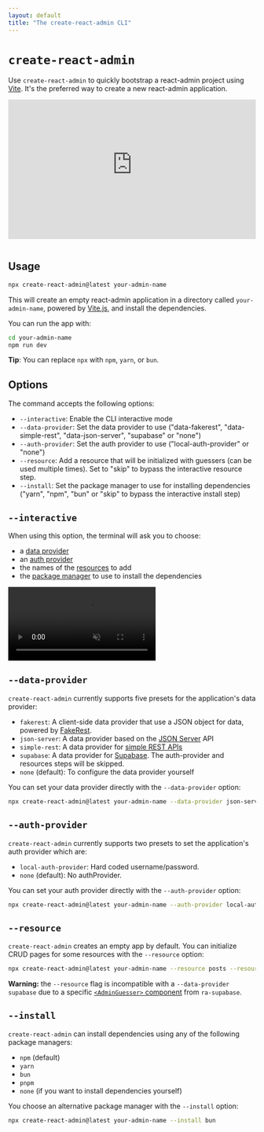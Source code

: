 ```yaml
---
layout: default
title: "The create-react-admin CLI"
---
```


# `create-react-admin`

Use `create-react-admin` to quickly bootstrap a react-admin project using [Vite](https://vitejs.dev/). It's the preferred way to create a new react-admin application.

<iframe src="https://www.youtube-nocookie.com/embed/i_TbS7quzww" title="YouTube video player" frameborder="0" allow="accelerometer; autoplay; clipboard-write; encrypted-media; gyroscope; picture-in-picture; web-share" allowfullscreen style="aspect-ratio: 16 / 9;width:100%;margin-bottom:1em;"></iframe>

## Usage

```sh
npx create-react-admin@latest your-admin-name
```

This will create an empty react-admin application in a directory called `your-admin-name`, powered by [Vite.js](./Vite.md), and install the dependencies.

You can run the app with:

```sh
cd your-admin-name
npm run dev
```

**Tip**: You can replace `npx` with `npm`, `yarn`, or `bun`.

## Options

The command accepts the following options:

* `--interactive`: Enable the CLI interactive mode
* `--data-provider`: Set the data provider to use ("data-fakerest", "data-simple-rest", "data-json-server", "supabase" or "none")
* `--auth-provider`: Set the auth provider to use ("local-auth-provider" or "none")
* `--resource`: Add a resource that will be initialized with guessers (can be used multiple times). Set to "skip" to bypass the interactive resource step.
* `--install`: Set the package manager to use for installing dependencies ("yarn", "npm", "bun" or "skip" to bypass the interactive install step)

## `--interactive`

When using this option, the terminal will ask you to choose:

* a [data provider](#data-provider)
* an [auth provider](#auth-provider)
* the names of the [resources](#resources) to add
* the [package manager](#package-manager) to use to install the dependencies

<video controls autoplay playsinline muted loop>
  <source src="./img/create-react-admin.webm" type="video/webm"/>
  <source src="./img/create-react-admin.mp4" type="video/mp4"/>
  Your browser does not support the video tag.
</video>

## `--data-provider`

`create-react-admin` currently supports five presets for the application's data provider:

* `fakerest`: A client-side data provider that use a JSON object for data, powered by [FakeRest](https://github.com/marmelab/FakeRest).
* `json-server`: A data provider based on the [JSON Server](https://github.com/typicode/json-server) API
* `simple-rest`: A data provider for [simple REST APIs](https://github.com/marmelab/react-admin/tree/master/packages/ra-data-simple-rest)
* `supabase`: A data provider for [Supabase](https://github.com/marmelab/ra-supabase/tree/main/packages/ra-supabase). The auth-provider and resources steps will be skipped.
* `none` (default): To configure the data provider yourself

You can set your data provider directly with the `--data-provider` option:

```sh
npx create-react-admin@latest your-admin-name --data-provider json-server
```

## `--auth-provider`

`create-react-admin` currently supports two presets to set the application's auth provider which are:

* `local-auth-provider`: Hard coded username/password.
* `none` (default): No authProvider.

You can set your auth provider directly with the `--auth-provider` option:

```sh
npx create-react-admin@latest your-admin-name --auth-provider local-auth-provider
```

## `--resource`

`create-react-admin` creates an empty app by default. You can initialize CRUD pages for some resources with the `--resource` option:

```sh
npx create-react-admin@latest your-admin-name --resource posts --resource comments
```

**Warning:** the `--resource` flag is incompatible with a `--data-provider supabase` due to a specific [`<AdminGuesser>` component](https://github.com/marmelab/ra-supabase/tree/main/packages/ra-supabase#usage) from `ra-supabase`.

## `--install`

`create-react-admin` can install dependencies using any of the following package managers:

* `npm` (default)
* `yarn`
* `bun`
* `pnpm`
* `none` (if you want to install dependencies yourself)

You choose an alternative package manager with the `--install` option:

```sh
npx create-react-admin@latest your-admin-name --install bun
```

